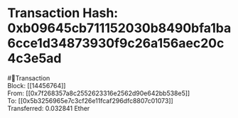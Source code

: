
Transaction Hash: 0xb09645cb711152030b8490bfa1ba6cce1d34873930f9c26a156aec20c4c3e5ad
====================================================================================
  
#💸Transaction  
Block: [[14456764]]  
From: [[0x7f268357a8c2552623316e2562d90e642bb538e5]]  
To: [[0x5b3256965e7c3cf26e11fcaf296dfc8807c01073]]  
Transferred: 0.032841 Ether